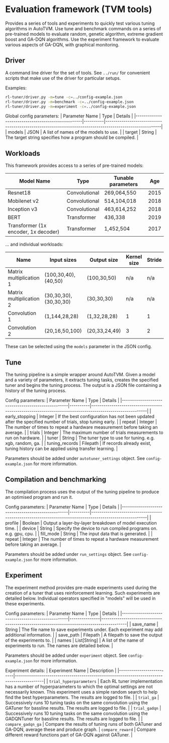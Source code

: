 # Evaluation framework (TVM tools)
Provides a series of tools and experiments to quickly test various tuning algorithms in AutoTVM. Use tune and benchmark commands on a series of pre-trained models to evaluate random, genetic algorithm, extreme gradient boost and GA-DQN algorithms. Use the experiment framework to evaluate various aspects of GA-DQN, with graphical monitoring.

## Driver
A command line driver for the set of tools. See `../run/` for convenient scripts that make use of the driver for particular setups.

Examples:
```bash
rl-tuner/driver.py -m=tune -c=../config-example.json
rl-tuner/driver.py -m=benchmark -c=../config-example.json
rl-tuner/driver.py -m=experiment -c=../config-example.json
```

Global config parameters:
| Parameter Name                                    | Type     | Details                                                                                                 |
|---------------------------------------------------|----------|---------------------------------------------------------------------------------------------------------|
| models                                            | JSON     | A list of names of the models to use.                                                                   |
| target                                            | String   | The target string specifies how a program should be compiled.                                           |

## Workloads
This framework provides access to a series of pre-trained models:

| Model Name | Type | Tunable parameters | Age |
|------------|------|--------------------|-----|
| Resnet18    | Convolutional | 269,064,550 | 2015 |
| Mobilenet v2 | Convolutional | 514,104,018 | 2018 |
| Inception v3 | Convolutional | 463,614,252 | 2018 |
| BERT | Transformer | 436,338 | 2019 |
| Transformer (1x encoder, 1x decoder)| Transformer | 1,452,504 | 2017|

... and individual workloads:

| Name | Input sizes | Output size | Kernel size | Stride | Complexity |
|------|-------------|-------------|-------------|--------|------------|
| Matrix multiplication 1 | (100,30,40), (40,50) | (100,30,50) | n/a | n/a | 31,104 |
| Matrix multiplication 2 | (30,30,30), (30,30,30) | (30,30,30) | n/a | n/a | 46,656 |
| Convolution 1 | (1,144,28,28) | (1,32,28,28) | 1 | 1 | 8,064,000 |
| Convolution 2 | (20,16,50,100) | (20,33,24,49) | 3 | 2 | 1,536,000 |

These can be selected using the `models` parameter in the JSON config.

## Tune
The tuning pipeline is a simple wrapper around AutoTVM. Given a model and a variety of parameters, it extracts tuning tasks, creates the specified tuner and begins the 
tuning process. The output is a JSON file containing a history of the tuning process.

Config parameters:
| Parameter Name                                    | Type     | Details                                                                                                 |
|---------------------------------------------------|----------|---------------------------------------------------------------------------------------------------------|
| early_stopping                                    | Integer  | If the best configuration has not been updated after the specified number of trials, stop tuning early. |
| repeat                                            | Integer  | The number of times to repeat a hardware measurement before taking an average.                          |
| trials                                            | Integer  | The maximum number of trials measurements to run on hardware.                                           |
| tuner                                             | String   | The tuner type to use for tuning. e.g. xgb, random, ga.                                                 |
| tuning_records                                    | Filepath | If records already exist, tuning history can be applied using transfer learning.                        |

Parameters should be added under `autotuner_settings` object. See `config-example.json` for more information.

## Compilation and benchmarking
The compilation process uses the output of the tuning pipeline to produce an optimised program and run it.

Config parameters:
| Parameter Name                                    | Type     | Details                                                                                                 |
|---------------------------------------------------|----------|---------------------------------------------------------------------------------------------------------|
| profile                                           | Boolean  | Output a layer-by-layer breakdown of model execution time.                                              |
| device                                            | String   | Specify the device to run compiled programs on. e.g. gpu, cpu.                                          |
| fill_mode                                         | String   | The input data that is generated.                                                                       |
| repeat                                            | Integer  | The number of times to repeat a hardware measurement before taking an average.                          |

Parameters should be added under `run_settings` object. See `config-example.json` for more information.

## Experiment
The experiment method provides pre-made experiments used during the creation of a tuner that uses reinforcement learning. Such experiments are detailed below. Individual operators specified in "models" will be used in these experiments.

Config parameters:
| Parameter Name                                    | Type          | Details                                                                                  |
|---------------------------------------------------|---------------|------------------------------------------------------------------------------------------|
| save_name                                         | String        | The file name to save experiments under. Each experiment may add additional information. |
| save_path                                         | Filepath      | A filepath to save the output of the experiments to.                                     |
| names                                             | List[String]  | A list of the name of experiments to run. The names are detailed below.                  |

Parameters should be added under `experiment` object. See `config-example.json` for more information.

Experiment details:
| Experiment Name          | Description                                                                                |
|--------------------------|--------------------------------------------------------------------------------------------|
| `trial_hyperparameters`  | Each RL tuner implementation has a number of hyperparameters to which the optimal settings are not necessarily known. This experiment uses a simple random search to help find the best hyperparameters. The results are logged to file. |
| `trial_ga`               | Successively runs 10 tuning tasks on the same convolution using the GATuner for bassline results. The results are logged to file. |
| `trial_gadqn`            | Successively runs 10 tuning tasks on the same convolution using the GADQNTuner for bassline results. The results are logged to file. |
| `compare_gadqn_ga`       | Compare the results of tuning runs of both GATuner and GA-DQN, average these and produce graph.
| `compare_reward`         | Compare different reward functions part of GA-DQN against GATuner. | 
